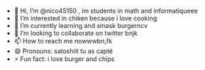 - 👋 Hi, I’m @nico45150 , im students in math and informatiqueee
- 👀 I’m interested in chiken because i love cooking
- 🌱 I’m currently learning and smask burgerncv
- 💞️ I’m looking to collaborate on twitter bnjk
- 📫 How to reach me nowwwbn,fk
- 😄 Pronouns: satoshiit tu as capté
- ⚡ Fun fact: i love burger and chips

<!---
nico45150/nico45150 is a ✨ special ✨ repository because its `README.md` (this file) appears on your GitHub profile.
You can click the Preview link to take a look at your changes.
--->
